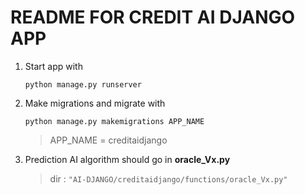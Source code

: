 # README FOR CREDIT AI DJANGO APP

1. Start app with

   `python manage.py runserver`

2. Make migrations and migrate with

   `python manage.py makemigrations APP_NAME`

   > APP_NAME = creditaidjango

3. Prediction AI algorithm should go in **oracle_Vx.py**

   > dir : `"AI-DJANGO/creditaidjango/functions/oracle_Vx.py"`
